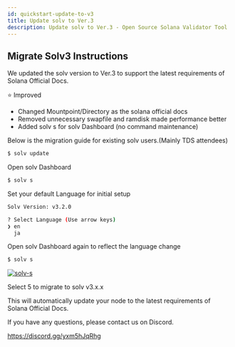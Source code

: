 ```yaml
---
id: quickstart-update-to-v3
title: Update solv to Ver.3
description: Update solv to Ver.3 - Open Source Solana Validator Tool
---
```


## Migrate Solv3 Instructions

We updated the solv version to Ver.3 to support the latest requirements of Solana Official Docs.

⭐️ Improved

- Changed Mountpoint/Directory as the solana official docs
- Removed unnecessary swapfile and ramdisk made performance better
- Added solv s for solv Dashboard (no command maintenance)

Below is the migration guide for existing solv users.(Mainly TDS attendees)

```bash
$ solv update
```

Open solv Dashboard

```bash
$ solv s
```

Set your default Language for initial setup

```bash
Solv Version: v3.2.0

? Select Language (Use arrow keys)
❯ en
  ja
```

Open solv Dashboard again to reflect the language change

```bash
$ solv s
```

[![solv-s](https://storage.googleapis.com/epics-bucket/Validator/solv-s.jpeg)](https://storage.googleapis.com/epics-bucket/Validator/solv-s.jpeg)

Select 5 to migrate to solv v3.x.x

This will automatically update your node to the latest requirements of Solana Official Docs.

If you have any questions, please contact us on Discord.

https://discord.gg/yxm5hJqRhg
